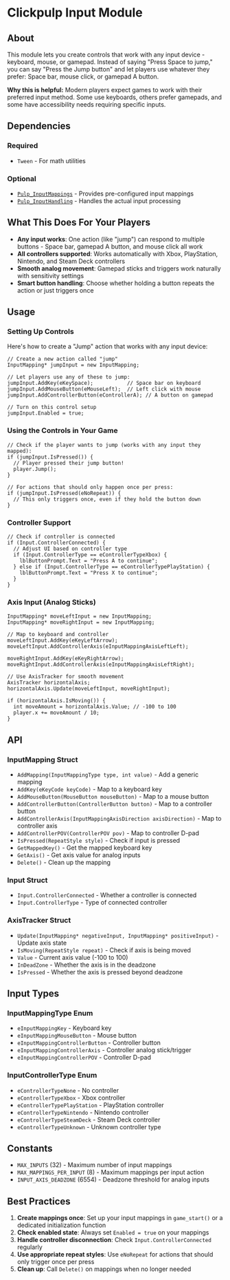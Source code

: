 # Clickpulp Input Module

## About

This module lets you create controls that work with any input device - keyboard, mouse, or gamepad. Instead of saying "Press Space to jump," you can say "Press the Jump button" and let players use whatever they prefer: Space bar, mouse click, or gamepad A button.

**Why this is helpful:** Modern players expect games to work with their preferred input method. Some use keyboards, others prefer gamepads, and some have accessibility needs requiring specific inputs.

## Dependencies

### Required

* `Tween` - For math utilities

### Optional

* [`Pulp_InputMappings`](inputmappings.md) - Provides pre-configured input mappings
* [`Pulp_InputHandling`](inputhandling.md) - Handles the actual input processing

## What This Does For Your Players

* **Any input works**: One action (like "jump") can respond to multiple buttons - Space bar, gamepad A button, and mouse click all work
* **All controllers supported**: Works automatically with Xbox, PlayStation, Nintendo, and Steam Deck controllers
* **Smooth analog movement**: Gamepad sticks and triggers work naturally with sensitivity settings
* **Smart button handling**: Choose whether holding a button repeats the action or just triggers once

## Usage

### Setting Up Controls

Here's how to create a "Jump" action that works with any input device:

```agscript
// Create a new action called "jump"
InputMapping* jumpInput = new InputMapping;

// Let players use any of these to jump:
jumpInput.AddKey(eKeySpace);           // Space bar on keyboard
jumpInput.AddMouseButton(eMouseLeft);  // Left click with mouse
jumpInput.AddControllerButton(eControllerA); // A button on gamepad

// Turn on this control setup
jumpInput.Enabled = true;
```

### Using the Controls in Your Game

```agscript
// Check if the player wants to jump (works with any input they mapped):
if (jumpInput.IsPressed()) {
  // Player pressed their jump button!
  player.Jump();
}

// For actions that should only happen once per press:
if (jumpInput.IsPressed(eNoRepeat)) {
  // This only triggers once, even if they hold the button down
}
```

### Controller Support

```agscript
// Check if controller is connected
if (Input.ControllerConnected) {
  // Adjust UI based on controller type
  if (Input.ControllerType == eControllerTypeXbox) {
    lblButtonPrompt.Text = "Press A to continue";
  } else if (Input.ControllerType == eControllerTypePlayStation) {
    lblButtonPrompt.Text = "Press X to continue";
  }
}
```

### Axis Input (Analog Sticks)

```agscript
InputMapping* moveLeftInput = new InputMapping;
InputMapping* moveRightInput = new InputMapping;

// Map to keyboard and controller
moveLeftInput.AddKey(eKeyLeftArrow);
moveLeftInput.AddControllerAxis(eInputMappingAxisLeftLeft);

moveRightInput.AddKey(eKeyRightArrow);  
moveRightInput.AddControllerAxis(eInputMappingAxisLeftRight);

// Use AxisTracker for smooth movement
AxisTracker horizontalAxis;
horizontalAxis.Update(moveLeftInput, moveRightInput);

if (horizontalAxis.IsMoving()) {
  int moveAmount = horizontalAxis.Value; // -100 to 100
  player.x += moveAmount / 10;
}
```

## API

### InputMapping Struct

* `AddMapping(InputMappingType type, int value)` - Add a generic mapping
* `AddKey(eKeyCode keyCode)` - Map to a keyboard key
* `AddMouseButton(MouseButton mouseButton)` - Map to a mouse button
* `AddControllerButton(ControllerButton button)` - Map to a controller button
* `AddControllerAxis(InputMappingAxisDirection axisDirection)` - Map to controller axis
* `AddControllerPOV(ControllerPOV pov)` - Map to controller D-pad
* `IsPressed(RepeatStyle style)` - Check if input is pressed
* `GetMappedKey()` - Get the mapped keyboard key
* `GetAxis()` - Get axis value for analog inputs
* `Delete()` - Clean up the mapping

### Input Struct

* `Input.ControllerConnected` - Whether a controller is connected
* `Input.ControllerType` - Type of connected controller

### AxisTracker Struct

* `Update(InputMapping* negativeInput, InputMapping* positiveInput)` - Update axis state
* `IsMoving(RepeatStyle repeat)` - Check if axis is being moved
* `Value` - Current axis value (-100 to 100)
* `InDeadZone` - Whether the axis is in the deadzone
* `IsPressed` - Whether the axis is pressed beyond deadzone

## Input Types

### InputMappingType Enum

* `eInputMappingKey` - Keyboard key
* `eInputMappingMouseButton` - Mouse button
* `eInputMappingControllerButton` - Controller button
* `eInputMappingControllerAxis` - Controller analog stick/trigger
* `eInputMappingControllerPOV` - Controller D-pad

### InputControllerType Enum

* `eControllerTypeNone` - No controller
* `eControllerTypeXbox` - Xbox controller
* `eControllerTypePlayStation` - PlayStation controller
* `eControllerTypeNintendo` - Nintendo controller
* `eControllerTypeSteamDeck` - Steam Deck controller
* `eControllerTypeUnknown` - Unknown controller type

## Constants

* `MAX_INPUTS` (32) - Maximum number of input mappings
* `MAX_MAPPINGS_PER_INPUT` (8) - Maximum mappings per input action  
* `INPUT_AXIS_DEADZONE` (6554) - Deadzone threshold for analog inputs

## Best Practices

1. **Create mappings once**: Set up your input mappings in `game_start()` or a dedicated initialization function
2. **Check enabled state**: Always set `Enabled = true` on your mappings
3. **Handle controller disconnection**: Check `Input.ControllerConnected` regularly
4. **Use appropriate repeat styles**: Use `eNoRepeat` for actions that should only trigger once per press
5. **Clean up**: Call `Delete()` on mappings when no longer needed
